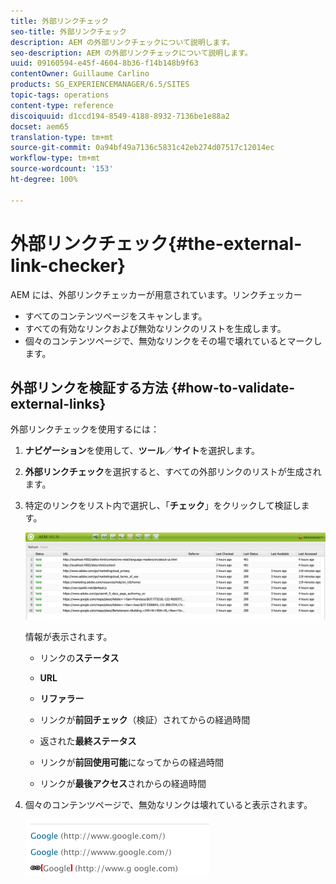 ```yaml
---
title: 外部リンクチェック
seo-title: 外部リンクチェック
description: AEM の外部リンクチェックについて説明します。
seo-description: AEM の外部リンクチェックについて説明します。
uuid: 09160594-e45f-4604-8b36-f14b148b9f63
contentOwner: Guillaume Carlino
products: SG_EXPERIENCEMANAGER/6.5/SITES
topic-tags: operations
content-type: reference
discoiquuid: d1ccd194-8549-4188-8932-7136be1e88a2
docset: aem65
translation-type: tm+mt
source-git-commit: 0a94bf49a7136c5831c42eb274d07517c12014ec
workflow-type: tm+mt
source-wordcount: '153'
ht-degree: 100%

---
```



# 外部リンクチェック{#the-external-link-checker}

AEM には、外部リンクチェッカーが用意されています。リンクチェッカー

* すべてのコンテンツページをスキャンします。
* すべての有効なリンクおよび無効なリンクのリストを生成します。
* 個々のコンテンツページで、無効なリンクをその場で壊れているとマークします。

## 外部リンクを検証する方法 {#how-to-validate-external-links}

外部リンクチェックを使用するには：

1. **ナビゲーション**&#x200B;を使用して、**ツール**／**サイト**&#x200B;を選択します。
1. **外部リンクチェック**&#x200B;を選択すると、すべての外部リンクのリストが生成されます。
1. 特定のリンクをリスト内で選択し、「**チェック**」をクリックして検証します。

   ![](assets/telc-01.png)

   情報が表示されます。

   * リンクの&#x200B;**ステータス**
   * **URL**
   * **リファラー**
   * リンクが&#x200B;**前回チェック**（検証）されてからの経過時間
   * 返された&#x200B;**最終ステータス**

   * リンクが&#x200B;**前回使用可能**&#x200B;になってからの経過時間
   * リンクが&#x200B;**最後アクセス**&#x200B;されからの経過時間

1. 個々のコンテンツページで、無効なリンクは壊れていると表示されます。

   ![](assets/chlimage_1-143.png)